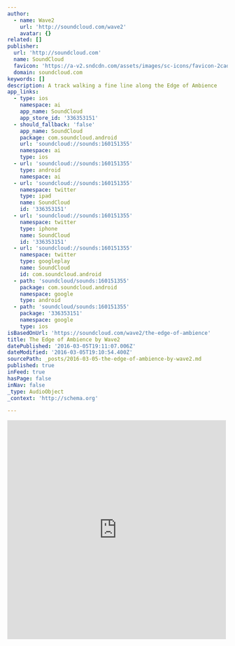 ```yaml
---
author:
  - name: Wave2
    url: 'http://soundcloud.com/wave2'
    avatar: {}
related: []
publisher:
  url: 'http://soundcloud.com'
  name: SoundCloud
  favicon: 'https://a-v2.sndcdn.com/assets/images/sc-icons/favicon-2cadd14b.ico'
  domain: soundcloud.com
keywords: []
description: A track walking a fine line along the Edge of Ambience
app_links:
  - type: ios
    namespace: ai
    app_name: SoundCloud
    app_store_id: '336353151'
  - should_fallback: 'false'
    app_name: SoundCloud
    package: com.soundcloud.android
    url: 'soundcloud://sounds:160151355'
    namespace: ai
    type: ios
  - url: 'soundcloud://sounds:160151355'
    type: android
    namespace: ai
  - url: 'soundcloud://sounds:160151355'
    namespace: twitter
    type: ipad
    name: SoundCloud
    id: '336353151'
  - url: 'soundcloud://sounds:160151355'
    namespace: twitter
    type: iphone
    name: SoundCloud
    id: '336353151'
  - url: 'soundcloud://sounds:160151355'
    namespace: twitter
    type: googleplay
    name: SoundCloud
    id: com.soundcloud.android
  - path: 'soundcloud/sounds:160151355'
    package: com.soundcloud.android
    namespace: google
    type: android
  - path: 'soundcloud/sounds:160151355'
    package: '336353151'
    namespace: google
    type: ios
isBasedOnUrl: 'https://soundcloud.com/wave2/the-edge-of-ambience'
title: The Edge of Ambience by Wave2
datePublished: '2016-03-05T19:11:07.006Z'
dateModified: '2016-03-05T19:10:54.400Z'
sourcePath: _posts/2016-03-05-the-edge-of-ambience-by-wave2.md
published: true
inFeed: true
hasPage: false
inNav: false
_type: AudioObject
_context: 'http://schema.org'

---
```

<iframe src="https://cdn.embedly.com/widgets/media.html?src=https%3A%2F%2Fw.soundcloud.com%2Fplayer%2F%3Fvisual%3Dtrue%26url%3Dhttp%253A%252F%252Fapi.soundcloud.com%252Ftracks%252F160151355%26show_artwork%3Dtrue&amp;url=https%3A%2F%2Fsoundcloud.com%2Fwave2%2Fthe-edge-of-ambience&amp;image=http%3A%2F%2Fi1.sndcdn.com%2Fartworks-000086136576-8b2fix-t500x500.jpg&amp;key=b7d04c9b404c499eba89ee7072e1c4f7&amp;type=text%2Fhtml&amp;schema=soundcloud" width="500" height="500" scrolling="no" frameborder="0" allowfullscreen="allowfullscreen" style=""></iframe>